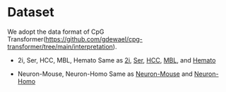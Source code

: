 # Dataset
We adopt the data format of CpG Transformer(https://github.com/gdewael/cpg-transformer/tree/main/interpretation).

* 2i, Ser, HCC, MBL, Hemato
Same as [2i](https://github.com/gdewael/cpg-transformer/tree/main/data#2i-dataset), [Ser](https://github.com/gdewael/cpg-transformer/tree/main/data#ser-dataset), [HCC](https://github.com/gdewael/cpg-transformer/tree/main/data#hcc-dataset), [MBL](https://github.com/gdewael/cpg-transformer/tree/main/data#mbl-dataset), and [Hemato](https://github.com/gdewael/cpg-transformer/tree/main/data#hemato-dataset)

* Neuron-Mouse, Neuron-Homo
Same as [Neuron-Mouse](https://github.com/yuzhong-deng/graphcpg/blob/main/data/README.md#datasets) and [Neuron-Homo](https://github.com/yuzhong-deng/graphcpg/blob/main/data/README.md#datasets)